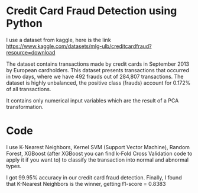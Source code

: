 # Credit Card Fraud Detection using Python

I use a dataset from kaggle, here is the link https://www.kaggle.com/datasets/mlg-ulb/creditcardfraud?resource=download

The dataset contains transactions made by credit cards in September 2013 by European cardholders.
This dataset presents transactions that occurred in two days, where we have 492 frauds out of 284,807 transactions. The dataset is highly unbalanced, the positive class (frauds) account for 0.172% of all transactions.

It contains only numerical input variables which are the result of a PCA transformation.

# Code

I use K-Nearest Neighbors, Kernel SVM (Support Vector Machine), Random Forest, XGBoost (after XGBoost you can find k-Fold Cross Validation code to apply it if you want to) to classify the transaction into normal and abnormal types.

I got 99.95% accuracy in our credit card fraud detection. Finally, I found that K-Nearest Neighbors is the winner, getting f1-score = 0.8383
